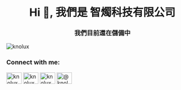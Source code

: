 <h1 align="center">Hi 👋, 我們是 智燭科技有限公司</h1>
<h3 align="center">我們目前還在儲備中</h3>

<p align="left"> <img src="https://komarev.com/ghpvc/?username=knolux&label=Profile%20views&color=0e75b6&style=flat" alt="knolux" /> </p>

<h3 align="left">Connect with me:</h3>
<p align="left">
<a href="https://twitter.com/knolux_tech" target="blank"><img align="center" src="https://raw.githubusercontent.com/rahuldkjain/github-profile-readme-generator/master/src/images/icons/Social/twitter.svg" alt="knolux_tech" height="30" width="40" /></a>
<a href="https://fb.com/knolux" target="blank"><img align="center" src="https://raw.githubusercontent.com/rahuldkjain/github-profile-readme-generator/master/src/images/icons/Social/facebook.svg" alt="knolux" height="30" width="40" /></a>
<a href="https://instagram.com/knolux_tech" target="blank"><img align="center" src="https://raw.githubusercontent.com/rahuldkjain/github-profile-readme-generator/master/src/images/icons/Social/instagram.svg" alt="knolux_tech" height="30" width="40" /></a>
<a href="https://www.youtube.com/@knolux" target="blank"><img align="center" src="https://raw.githubusercontent.com/rahuldkjain/github-profile-readme-generator/master/src/images/icons/Social/youtube.svg" alt="@knolux" height="30" width="40" /></a>
</p>

